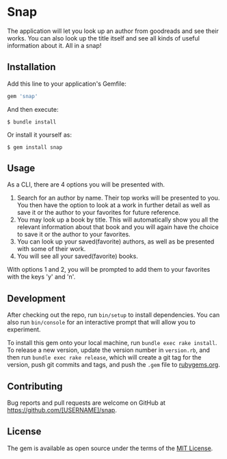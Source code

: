 # Snap

The application will let you look up an author from goodreads and see their works. You can also look up the title itself and see all kinds of useful information about it. All in a snap!

## Installation

Add this line to your application's Gemfile:

```ruby
gem 'snap'
```

And then execute:

    $ bundle install

Or install it yourself as:

    $ gem install snap

## Usage

As a CLI, there are 4 options you will be presented with. 
1. Search for an author by name. Their top works will be presented to you. You then have the option to look at a work in further detail as well as save it or the author to your favorites for future reference.
2. You may look up a book by title. This will automatically show you all the relevant information about that book and you will again have the choice to save it or the author to your favorites.
3. You can look up your saved(favorite) authors, as well as be presented with some of their work.
4. You will see all your saved(favorite) books.

With options 1 and 2, you will be prompted to add them to your favorites with the keys 'y' and 'n'.

## Development

After checking out the repo, run `bin/setup` to install dependencies. You can also run `bin/console` for an interactive prompt that will allow you to experiment.

To install this gem onto your local machine, run `bundle exec rake install`. To release a new version, update the version number in `version.rb`, and then run `bundle exec rake release`, which will create a git tag for the version, push git commits and tags, and push the `.gem` file to [rubygems.org](https://rubygems.org).

## Contributing

Bug reports and pull requests are welcome on GitHub at https://github.com/[USERNAME]/snap.


## License

The gem is available as open source under the terms of the [MIT License](https://opensource.org/licenses/MIT).
